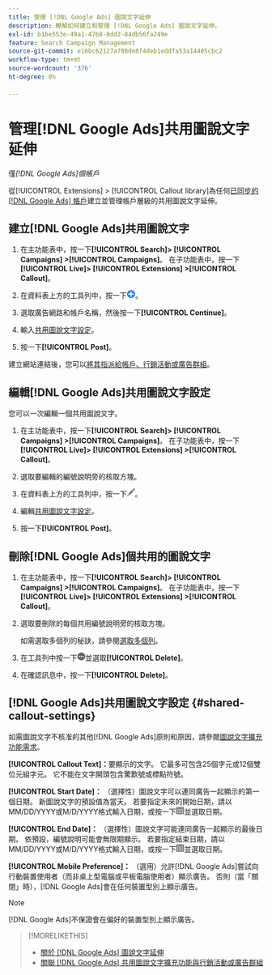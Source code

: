 ```yaml
---
title: 管理 [!DNL Google Ads] 圖說文字延伸
description: 瞭解如何建立和管理 [!DNL Google Ads] 圖說文字延伸。
exl-id: b1be553e-49a1-47b8-8dd2-84db56fa249e
feature: Search Campaign Management
source-git-commit: e16bc62127a708de8f4deb1eddfa53a14405cbc2
workflow-type: tm+mt
source-wordcount: '376'
ht-degree: 0%

---
```


# 管理[!DNL Google Ads]共用圖說文字延伸

僅&#x200B;*[!DNL Google Ads]個帳戶*

從[!UICONTROL Extensions] > [!UICONTROL Callout library]為任何[已同步的 [!DNL Google Ads] 帳戶](/help/search-social-commerce/campaign-management/accounts/ad-network-account-about.md)建立並管理帳戶層級的共用圖說文字延伸。

## 建立[!DNL Google Ads]共用圖說文字

1. 在主功能表中，按一下&#x200B;**[!UICONTROL Search]> [!UICONTROL Campaigns] >[!UICONTROL Campaigns]**。 在子功能表中，按一下&#x200B;**[!UICONTROL Live]> [!UICONTROL Extensions] >[!UICONTROL Callout]**。

1. 在資料表上方的工具列中，按一下![建立](/help/search-social-commerce/assets/add.png "建立")。

1. 選取廣告網路和帳戶名稱，然後按一下&#x200B;**[!UICONTROL Continue]**。

1. 輸入[共用圖說文字設定](#shared-callout-settings)。

1. 按一下&#x200B;**[!UICONTROL Post]**。

建立網站連結後，您可以[將其指派給帳戶、行銷活動或廣告群組](callout-extension-associate.md)。

## 編輯[!DNL Google Ads]共用圖說文字設定

您可以一次編輯一個共用圖說文字。

1. 在主功能表中，按一下&#x200B;**[!UICONTROL Search]> [!UICONTROL Campaigns] >[!UICONTROL Campaigns]**。 在子功能表中，按一下&#x200B;**[!UICONTROL Live]> [!UICONTROL Extensions] >[!UICONTROL Callout]**。

1. 選取要編輯的編號說明旁的核取方塊。

1. 在資料表上方的工具列中，按一下![編輯](/help/search-social-commerce/assets/edit.png "編輯")。

1. 編輯[共用圖說文字設定](#shared-callout-settings)。

1. 按一下&#x200B;**[!UICONTROL Post]**。

## 刪除[!DNL Google Ads]個共用的圖說文字

1. 在主功能表中，按一下&#x200B;**[!UICONTROL Search]> [!UICONTROL Campaigns] >[!UICONTROL Campaigns]**。 在子功能表中，按一下&#x200B;**[!UICONTROL Live]> [!UICONTROL Extensions] >[!UICONTROL Callout]**。

1. 選取要刪除的每個共用編號說明旁的核取方塊。

   如需選取多個列的秘訣，請參閱[選取多個列](/help/search-social-commerce/common-tasks/navigation-editing-selection/multiple-rows-select.md)。

1. 在工具列中按一下![更多](/help/search-social-commerce/assets/more.png "更多")並選取&#x200B;**[!UICONTROL Delete]**。

1. 在確認訊息中，按一下&#x200B;**[!UICONTROL Delete]**。

## [!DNL Google Ads]共用圖說文字設定 {#shared-callout-settings}

如需圖說文字不核准的其他[!DNL Google Ads]原則和原因，請參閱[圖說文字擴充功能需求](https://support.google.com/adspolicy/answer/1054212)。

**[!UICONTROL Callout Text]：**&#x200B;要顯示的文字。 它最多可包含25個字元或12個雙位元組字元。 它不能在文字開頭包含驚歎號或標點符號。

**[!UICONTROL Start Date]：** （選擇性）圖說文字可以連同廣告一起顯示的第一個日期。 新圖說文字的預設值為當天。 若要指定未來的開始日期，請以MM/DD/YYYY或M/D/YYYY格式輸入日期，或按一下![行事曆](/help/search-social-commerce/assets/calendar.png "行事曆")並選取日期。

**[!UICONTROL End Date]：** （選擇性）圖說文字可能連同廣告一起顯示的最後日期。 依預設，編號說明可能會無限期顯示。 若要指定結束日期，請以MM/DD/YYYY或M/D/YYYY格式輸入日期，或按一下![行事曆](/help/search-social-commerce/assets/calendar.png "行事曆")並選取日期。

**[!UICONTROL Mobile Preference]：** （選用）允許[!DNL Google Ads]嘗試向行動裝置使用者（而非桌上型電腦或平板電腦使用者）顯示廣告。 否則（當「關閉」時），[!DNL Google Ads]會在任何裝置型別上顯示廣告。

>[!NOTE]
>
>[!DNL Google Ads]不保證會在偏好的裝置型別上顯示廣告。

>[!MORELIKETHIS]
>
>* [關於 [!DNL Google Ads] 圖說文字延伸](callout-extension-about.md)
>* [關聯 [!DNL Google Ads] 共用圖說文字擴充功能與行銷活動或廣告群組](callout-extension-associate.md)
